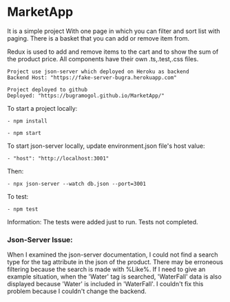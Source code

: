 # MarketApp
It is a simple project With one page in which you can filter and sort list with paging.
There is a basket that you can add or remove item from.

Redux is used to add and remove items to the cart and to show the sum of the product price.
All components have their own .ts,.test,.css files.

    Project use json-server which deployed on Heroku as backend
    Backend Host: "https://fake-server-bugra.herokuapp.com"

    Project deployed to github
    Deployed: "https://bugramogol.github.io/MarketApp/"

To start a project locally:

    - npm install
    
    - npm start
    
To start json-server locally, update environment.json file's host value:

    - "host": "http://localhost:3001"
    
Then:
    
    - npx json-server --watch db.json --port=3001

To test:

    - npm test

Information:
    The tests were added just to run. Tests not completed.

<h3>Json-Server Issue:</h3>

When I examined the json-server documentation, I could not find a search type for the tag attribute in the json of the product. There may be erroneous filtering because the search is made with %Like%. 
If I need to give an example situation, when the 'Water' tag is searched, 'WaterFall' data is also displayed because 'Water' is included in 'WaterFall'.
I couldn't fix this problem because I couldn't change the backend.

